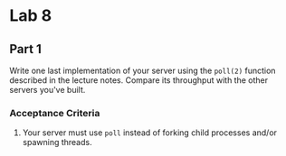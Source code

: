# Lab 8

## Part 1

Write one last implementation of your server using the `poll(2)`
function described in the lecture notes. Compare its throughput
with the other servers you've built.

### Acceptance Criteria

1. Your server must use `poll` instead of forking child processes
   and/or spawning threads.

